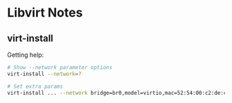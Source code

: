 # Libvirt Notes

## virt-install

Getting help:

```bash
# Show --network parameter options
virt-install --network=?

# Set extra params
virt-install ... --network bridge=br0,model=virtio,mac=52:54:00:c2:de:ce,address.type=pci,address.domain=0,address.bus=1,address.slot=0,address.function=0 ...
```
